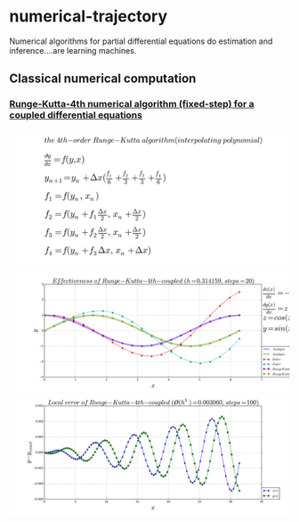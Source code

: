 # numerical-trajectory
Numerical algorithms for partial differential equations do estimation and inference....are learning machines.

## Classical numerical computation
### [Runge-Kutta-4th numerical algorithm (fixed-step) for a coupled differential equations](https://github.com/alvason/numerical-trajectory/blob/master/code/runge_kutta.ipynb)
![](https://github.com/alvason/numerical-trajectory/blob/master/figure/runge-kutta-equation.png)
![](https://github.com/alvason/numerical-trajectory/blob/master/figure/runge-kutta-effectiveness.png)
![](https://github.com/alvason/numerical-trajectory/blob/master/figure/runge-kutta-local-error.png)
